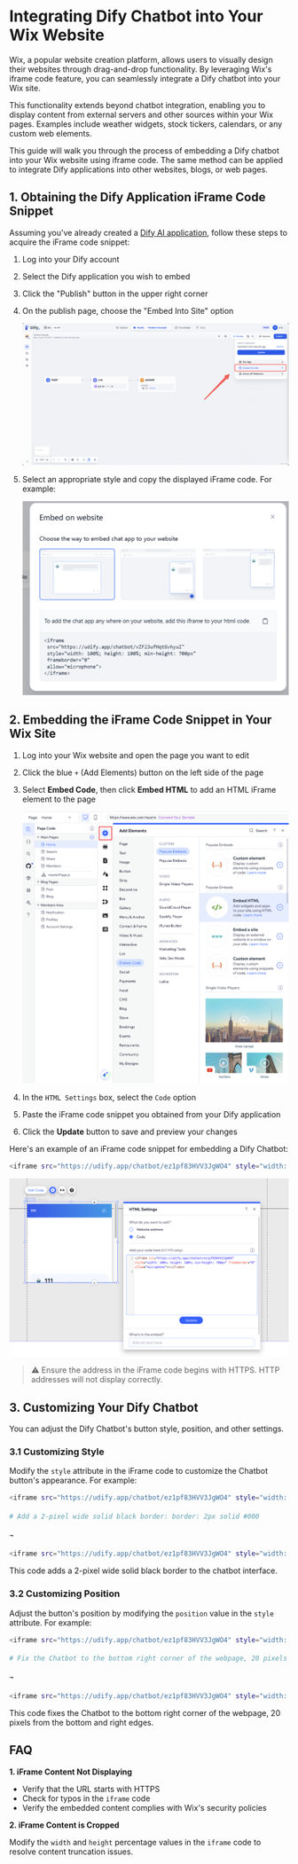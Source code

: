 # Integrating Dify Chatbot into Your Wix Website

Wix, a popular website creation platform, allows users to visually design their websites through drag-and-drop functionality. By leveraging Wix's iframe code feature, you can seamlessly integrate a Dify chatbot into your Wix site.

This functionality extends beyond chatbot integration, enabling you to display content from external servers and other sources within your Wix pages. Examples include weather widgets, stock tickers, calendars, or any custom web elements.

This guide will walk you through the process of embedding a Dify chatbot into your Wix website using iframe code. The same method can be applied to integrate Dify applications into other websites, blogs, or web pages.

## 1. Obtaining the Dify Application iFrame Code Snippet

Assuming you've already created a [Dify AI application](https://docs.dify.ai/v/zh-hans/guides/application-orchestrate/creating-an-application), follow these steps to acquire the iFrame code snippet:

1. Log into your Dify account
2. Select the Dify application you wish to embed
3. Click the "Publish" button in the upper right corner
4. On the publish page, choose the "Embed Into Site" option
   
   ![Embed Into Site Option](../../../img/best-practice-wix-2.png)

5. Select an appropriate style and copy the displayed iFrame code. For example:

   ![iFrame Code Example](../../../img/best-practice-wix-3.png)

## 2. Embedding the iFrame Code Snippet in Your Wix Site

1. Log into your Wix website and open the page you want to edit
2. Click the blue `+` (Add Elements) button on the left side of the page
3. Select **Embed Code**, then click **Embed HTML** to add an HTML iFrame element to the page

   ![Add HTML iFrame](../../../img/best-practice-add-html-iframe.png)

4. In the `HTML Settings` box, select the `Code` option
5. Paste the iFrame code snippet you obtained from your Dify application
6. Click the **Update** button to save and preview your changes

Here's an example of an iFrame code snippet for embedding a Dify Chatbot:

```bash
<iframe src="https://udify.app/chatbot/ez1pf83HVV3JgWO4" style="width: 100%; height: 100%; min-height: 700px" frameborder="0" allow="microphone"></iframe>
```

![Insert Dify iFrame Code](../../../img/best-practice-insert-dify-iframe-code.png)

> ⚠️ Ensure the address in the iFrame code begins with HTTPS. HTTP addresses will not display correctly.

## 3. Customizing Your Dify Chatbot

You can adjust the Dify Chatbot's button style, position, and other settings.

### 3.1 Customizing Style

Modify the `style` attribute in the iFrame code to customize the Chatbot button's appearance. For example:

```bash
<iframe src="https://udify.app/chatbot/ez1pf83HVV3JgWO4" style="width: 100%; height: 100%; min-height: 700px" frameborder="0" allow="microphone"></iframe>

# Add a 2-pixel wide solid black border: border: 2px solid #000

→

<iframe src="https://udify.app/chatbot/ez1pf83HVV3JgWO4" style="width: 80%; height: 80%; min-height: 500px; border: 2px solid #000;" frameborder="0" allow="microphone"></iframe>
```

This code adds a 2-pixel wide solid black border to the chatbot interface.

### 3.2 Customizing Position

Adjust the button's position by modifying the `position` value in the `style` attribute. For example:

```bash
<iframe src="https://udify.app/chatbot/ez1pf83HVV3JgWO4" style="width: 100%; height: 100%; min-height: 700px" frameborder="0" allow="microphone"></iframe>

# Fix the Chatbot to the bottom right corner of the webpage, 20 pixels from the bottom and right edges.

→

<iframe src="https://udify.app/chatbot/ez1pf83HVV3JgWO4" style="width: 100%; height: 100%; min-height: 700px; position: fixed; bottom: 20px; right: 20px;" frameborder="0" allow="microphone"></iframe>
```

This code fixes the Chatbot to the bottom right corner of the webpage, 20 pixels from the bottom and right edges.

## FAQ

**1. iFrame Content Not Displaying**

- Verify that the URL starts with HTTPS
- Check for typos in the `iframe` code
- Verify the embedded content complies with Wix's security policies

**2. iFrame Content is Cropped**

Modify the `width` and `height` percentage values in the `iframe` code to resolve content truncation issues.

